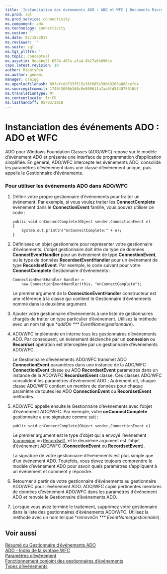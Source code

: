 ```yaml
---
title: 'Instanciation des événements ADO : ADO et WFC | Documents Microsoft'
ms.prod: sql
ms.prod_service: connectivity
ms.component: ado
ms.technology: connectivity
ms.custom: ''
ms.date: 02/15/2017
ms.reviewer: ''
ms.suite: sql
ms.tgt_pltfrm: ''
ms.topic: conceptual
ms.assetid: 9ee4be21-657b-407a-afa4-0b27a6b096ce
caps.latest.revision: 10
author: MightyPen
ms.author: genemi
manager: craigg
ms.openlocfilehash: 89fefc8d733f515ef6f085e39b69268a808cefd4
ms.sourcegitcommit: 1740f3090b168c0e809611a7aa6fd514075616bf
ms.translationtype: MT
ms.contentlocale: fr-FR
ms.lasthandoff: 05/03/2018
---
```

# <a name="ado-event-instantiation-ado-and-wfc"></a>Instanciation des événements ADO : ADO et WFC
ADO pour Windows Foundation Classes (ADO/WFC) repose sur le modèle d’événement ADO et présente une interface de programmation d’application simplifiée. En général, ADO/WFC intercepte les événements ADO, consolide les paramètres d’événement dans une classe d’événement unique, puis appelle le Gestionnaire d’événements.  
  
### <a name="to-use-ado-events-in-adowfc"></a>Pour utiliser les événements ADO dans ADO/WFC  
  
1.  Définir votre propre gestionnaire d’événements pour traiter un événement. Par exemple, si vous voulez traiter les **ConnectComplete** événement dans le **ConnectionEvent** famille, vous pouvez utiliser ce code :  
  
    ```  
    public void onConnectComplete(Object sender,ConnectionEvent e)  
    {  
        System.out.println("onConnectComplete:" + e);  
    }  
    ```  
  
2.  Définissez un objet gestionnaire pour représenter votre gestionnaire d’événements. L’objet gestionnaire doit être de type de données **ConnectEventHandler** pour un événement de type **ConnectionEvent**, ou le type de données **RecordsetEventHandler** pour un événement de type  **RecordsetEvent**. Par exemple, le code suivant pour votre **ConnectComplete** Gestionnaire d’événements :  
  
    ```  
    ConnectionEventHandler handler =   
        new ConnectionEventHandler(this, "onConnectComplete");  
    ```  
  
     Le premier argument de la **ConnectionEventHandler** constructeur est une référence à la classe qui contient le Gestionnaire d’événements nommé dans le deuxième argument.  
  
3.  Ajouter votre gestionnaire d’événements à une liste de gestionnaires chargés de traiter un type particulier d’événement. Utilisez la méthode avec un nom tel que **addOn *** EventName*(*gestionnaire*).  
  
4.  ADO/WFC implémente en interne tous les gestionnaires d’événements ADO. Par conséquent, un événement déclenché par un **connexion** ou **Recordset** opération est interceptée par un gestionnaire d’événements ADO/WFC.  
  
     Le Gestionnaire d’événements ADO/WFC transmet ADO **ConnectionEvent** paramètres dans une instance de la ADO/WFC **ConnectionEvent** classe ou ADO **RecordsetEvent** paramètres dans un instance de la ADO/WFC **RecordsetEvent** classe. Ces classes ADO/WFC consolident les paramètres d’événement ADO ; Autrement dit, chaque classe ADO/WFC contient un membre de données pour chaque paramètre de toutes les ADO **ConnectionEvent** ou **RecordsetEvent** méthodes.  
  
5.  ADO/WFC appelle ensuite le Gestionnaire d’événements avec l’objet d’événement ADO/WFC. Par exemple, votre **onConnectComplete** gestionnaire a une signature comme suit :  
  
    ```  
    public void onConnectComplete(Object sender,ConnectionEvent e)  
    ```  
  
     Le premier argument est le type d’objet qui a envoyé l’événement ([connexion](../../../ado/reference/ado-api/connection-object-ado.md) ou [Recordset](../../../ado/reference/ado-api/recordset-object-ado.md)), et le deuxième argument est l’objet d’événement ADO/WFC (**ConnectionEvent** ou **RecordsetEvent**).  
  
     La signature de votre gestionnaire d’événements est plus simple que d’un événement ADO. Toutefois, vous devez toujours comprendre le modèle d’événement ADO pour savoir quels paramètres s’appliquent à un événement et comment y répondre.  
  
6.  Retourner à partir de votre gestionnaire d’événements au gestionnaire ADO/WFC pour l’événement ADO. ADO/WFC copie pertinentes membres de données d’événement ADO/WFC dans les paramètres d’événement ADO et renvoie le Gestionnaire d’événements ADO.  
  
7.  Lorsque vous avez terminé le traitement, supprimez votre gestionnaire dans la liste des gestionnaires d’événements ADO/WFC. Utilisez la méthode avec un nom tel que **removeOn *** EventName*(*gestionnaire*).  
  
## <a name="see-also"></a>Voir aussi  
 [Résumé du Gestionnaire d’événements ADO](../../../ado/guide/data/ado-event-handler-summary.md)   
 [ADO - Index de la syntaxe WFC](../../../ado/reference/ado-api/ado-wfc-syntax-index.md)   
 [Paramètres d’événement](../../../ado/guide/data/event-parameters.md)   
 [Fonctionnement conjoint des gestionnaires d’événements](../../../ado/guide/data/how-event-handlers-work-together.md)   
 [Types d’événements](../../../ado/guide/data/types-of-events.md)
